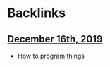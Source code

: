 
# Backlinks
## [December 16th, 2019](<December 16th, 2019.md>)
- [How to program things](<How to program things.md>)

